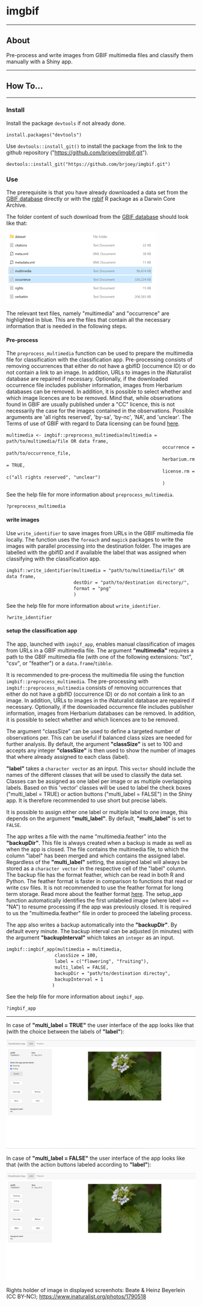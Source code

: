 # imgbif

------------------------------------------------------------------------

## About

Pre-process and write images from GBIF multimedia files and classify them manually with a Shiny app.

------------------------------------------------------------------------

## How To...

------------------------------------------------------------------------

### Install

Install the package `devtools` if not already done.

```         
install.packages("devtools")
```

Use `devtools::install_git()` to install the package from the link to the github repository ("https://github.com/brjoey/imgbif.git").

```         
devtools::install_git("https://github.com/brjoey/imgbif.git")
```

### Use

The prerequisite is that you have already downloaded a data set from the [GBIF database](https://www.gbif.org/) directly or with the [rgbif](https://www.gbif.org/tool/81747/rgbif) R package as a Darwin Core Archive.

The folder content of such download from the [GBIF database](https://www.gbif.org/) should look like that:

![](images/Screenshot_GBIF_download_folder.png)


The relevant text files, namely "multimedia" and "occurrence" are highlighted in blue. This are the files that contain all the necessary information that is needed in the following steps.

#### Pre-process

The `preprocess_multimedia` function can be used to prepare the multimedia file for classification with the classification app. Pre-processing consists of removing occurrences that either do not have a gbifID (occurrence ID) or do not contain a link to an image. In addition, URLs to images in the iNaturalist database are repaired if necessary. Optionally, if the downloaded occurrence file includes publisher information, images from Herbarium databases can be removed. In addition, it is possible to select whether and which image licences are to be removed. Mind that, while observations found in GBIF are usually published under a "CC" licence, this is not necessarily the case for the images contained in the observations. Possible arguments are 'all rights reserved', 'by-sa', 'by-nc', 'NA', and 'unclear'. The Terms of use
of GBIF with regard to Data licensing can be found [here](https://www.gbif.org/terms).


```         
multimedia <- imgbif::preprocess_multimedia(multimedia = path/to/multimedia/file OR data frame,
                                                          occurrence = path/to/occurrence_file,
                                                          herbarium.rm = TRUE,
                                                          license.rm = c("all rights reserved", "unclear")
                                                          )
```

See the help file for more information about `preprocess_multimedia`.

```         
?preprocess_multimedia
```

#### write images

Use `write_identifier` to save images from URLs in the GBIF multimedia file locally. The function uses the `foreach` and `magick` packages to write the images with parallel processing into the destination folder. The images are labelled with the gbifID and if available the label that was assigned when classifying with the classification app.

```         
imgbif::write_identifier(multimedia = "path/to/multimedia/file" OR data frame,
                         destDir = "path/to/destination directory/",
                         format = "png"
                         )
```

See the help file for more information about `write_identifier`.

```         
?write_identifier
```
#### setup the classification app

The app, launched with `imgbif_app`, enables manual classification of images from URLs in a GBIF multimedia file. The argument __"multimedia"__ requires a path to the GBIF multimedia file (with one of the following extensions: "txt", "csv", or "feather") or a `data.frame`/`tibble`.

It is recommended to pre-process the multimedia file using the function `imgbif::preprocess_multimedia`. The pre-processing with `imgbif::preprocess_multimedia` consists of removing occurrences that either do not have a gbifID (occurrence ID) or do not contain a link to an image. In addition, URLs to images in the iNaturalist database are repaired if necessary. Optionally, if the downloaded occurrence file includes publisher information, images from Herbarium databases can be removed. In addition, it is possible to select whether and which licences are to be removed.

The argument "classSize" can be used to define a targeted number of observations per. This can be useful if balanced class sizes are needed for further analysis. By default, the argument __"classSize"__ is set to 100 and accepts any integer __"classSize"__ is then used to show the number of images that where already assigned to each class (label).

__"label"__ takes a `character vector` as an input. This `vector` should include the names of the different classes that will be used to classify the data set. Classes can be assigned as one label per image or as multiple overlapping labels. Based on this 'vector' classes will be used to label the check boxes ("multi_label = TRUE) or action buttons ("multi_label = FALSE") in the Shiny app. It is therefore recommended to use short but precise labels.

It is possible to assign either one label or multiple label to one image, this depends on the argument __"multi_label"__. By default, __"multi_label"__ is set to `FALSE`.

The app writes a file with the name "multimedia.feather" into the __"backupDir"__. This file is always created when a backup is made as well as when the app is closed. The file contains the multimedia file, to which the column "label" has been merged and which contains the assigned label. Regardless of the __"multi_label"__ setting, the assigned label will always be stored as a `character vector` in the respective cell of the "label" column. The backup file has the format feather, which can be read in both R and Python. The feather format is faster in comparison to functions that read or write csv files. It is not recommended to use the feather format for long term storage. Read more about the feather format [here](https://posit.co/blog/feather/). The setup_app function automatically identifies the first unlabeled image (where label == "NA") to resume processing if the app was previously closed. It is required to us the "multimedia.feather" file in order to proceed the labeling process.

The app also writes a backup automatically into the __"backupDir"__. By default every minute. The backup interval can be adjusted (in minutes) with the argument __"backupInterval"__ which takes an `integer` as an input.

```         
imgbif::imgbif_app(multimedia = multimedia,
                  classSize = 100,
                  label = c("flowering", "fruiting"),
                  multi_label = FALSE,
                  backupDir = "path/to/destination directoy",
                  backupInterval = 1
                 )
```

See the help file for more information about `imgbif_app`.

```         
?imgbif_app
```

---

In case of __"multi_label = TRUE"__ the user interface of the app looks like that (with the choice between the labels of __"label"__):

![](images/Screenshot_App_multi_label=TRUE.png)


In case of __"multi_label = FALSE"__ the user interface of the app looks like that (with the action buttons labeled according to __"label"__):

![](images/Screenshot_App_multi_label=FALSE.png)


Rights holder of image in displayed screenhots: Beate & Heinz Beyerlein (CC BY-NC); https://www.inaturalist.org/photos/1790518

